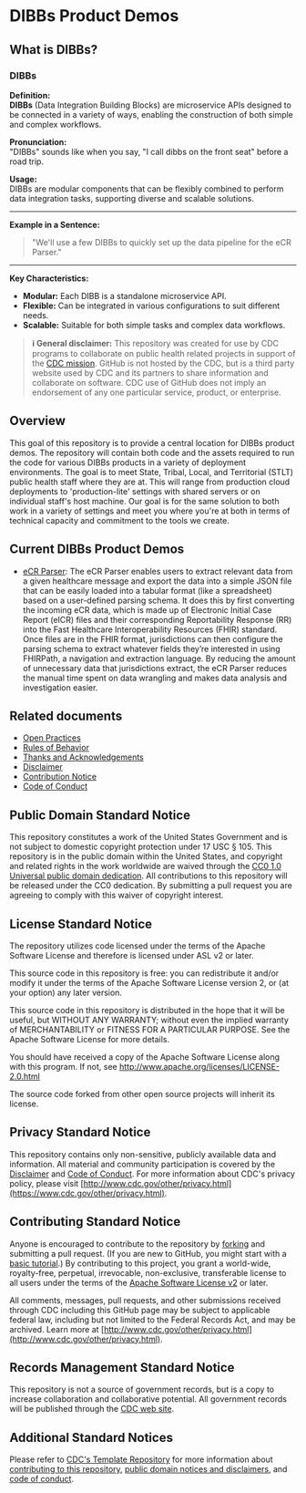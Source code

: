 # DIBBs Product Demos

## What is DIBBs?

### DIBBs

**Definition:**  
**DIBBs** (Data Integration Building Blocks) are microservice APIs designed to be connected in a variety of ways, enabling the construction of both simple and complex workflows.

**Pronunciation:**  
"DIBBs" sounds like when you say, "I call dibbs on the front seat" before a road trip.

**Usage:**  
DIBBs are modular components that can be flexibly combined to perform data integration tasks, supporting diverse and scalable solutions.

---

**Example in a Sentence:**

> "We'll use a few DIBBs to quickly set up the data pipeline for the eCR Parser."

---

**Key Characteristics:**

- **Modular:** Each DIBB is a standalone microservice API.
- **Flexible:** Can be integrated in various configurations to suit different needs.
- **Scalable:** Suitable for both simple tasks and complex data workflows.

> **ℹ️ General disclaimer:** This repository was created for use by CDC programs to collaborate on public health related projects in support of the [CDC mission](https://www.cdc.gov/about/organization/mission.htm). GitHub is not hosted by the CDC, but is a third party website used by CDC and its partners to share information and collaborate on software. CDC use of GitHub does not imply an endorsement of any one particular service, product, or enterprise.

## Overview

This goal of this repository is to provide a central location for DIBBs product demos. The repository will contain both code and the assets required to run the code for various DIBBs products in a variety of deployment environments. The goal is to meet State, Tribal, Local, and Territorial (STLT) public health staff where they are at. This will range from production cloud deployments to 'production-lite' settings with shared servers or on individual staff's host machine. Our goal is for the same solution to both work in a variety of settings and meet you where you're at both in terms of technical capacity and commitment to the tools we create.

## Current DIBBs Product Demos

- [eCR Parser](/ecr-parser/README.md): The eCR Parser enables users to extract relevant data from a given healthcare message and export the data into a simple JSON file that can be easily loaded into a tabular format (like a spreadsheet) based on a user-defined parsing schema. It does this by first converting the incoming eCR data, which is made up of Electronic Initial Case Report (eICR) files and their corresponding Reportability Response (RR) into the Fast Healthcare Interoperability Resources (FHIR) standard. Once files are in the FHIR format, jurisdictions can then configure the parsing schema to extract whatever fields they’re interested in using FHIRPath, a navigation and extraction language. By reducing the amount of unnecessary data that jurisdictions extract, the eCR Parser reduces the manual time spent on data wrangling and makes data analysis and investigation easier.

## Related documents

- [Open Practices](open_practices.md)
- [Rules of Behavior](rules_of_behavior.md)
- [Thanks and Acknowledgements](thanks.md)
- [Disclaimer](DISCLAIMER.md)
- [Contribution Notice](CONTRIBUTING.md)
- [Code of Conduct](code-of-conduct.md)

## Public Domain Standard Notice

This repository constitutes a work of the United States Government and is not
subject to domestic copyright protection under 17 USC § 105. This repository is in
the public domain within the United States, and copyright and related rights in
the work worldwide are waived through the [CC0 1.0 Universal public domain dedication](https://creativecommons.org/publicdomain/zero/1.0/).
All contributions to this repository will be released under the CC0 dedication. By
submitting a pull request you are agreeing to comply with this waiver of
copyright interest.

## License Standard Notice

The repository utilizes code licensed under the terms of the Apache Software
License and therefore is licensed under ASL v2 or later.

This source code in this repository is free: you can redistribute it and/or modify it under
the terms of the Apache Software License version 2, or (at your option) any
later version.

This source code in this repository is distributed in the hope that it will be useful, but WITHOUT ANY
WARRANTY; without even the implied warranty of MERCHANTABILITY or FITNESS FOR A
PARTICULAR PURPOSE. See the Apache Software License for more details.

You should have received a copy of the Apache Software License along with this
program. If not, see http://www.apache.org/licenses/LICENSE-2.0.html

The source code forked from other open source projects will inherit its license.

## Privacy Standard Notice

This repository contains only non-sensitive, publicly available data and
information. All material and community participation is covered by the
[Disclaimer](DISCLAIMER.md)
and [Code of Conduct](code-of-conduct.md).
For more information about CDC's privacy policy, please visit [http://www.cdc.gov/other/privacy.html](https://www.cdc.gov/other/privacy.html).

## Contributing Standard Notice

Anyone is encouraged to contribute to the repository by [forking](https://help.github.com/articles/fork-a-repo)
and submitting a pull request. (If you are new to GitHub, you might start with a
[basic tutorial](https://help.github.com/articles/set-up-git).) By contributing
to this project, you grant a world-wide, royalty-free, perpetual, irrevocable,
non-exclusive, transferable license to all users under the terms of the
[Apache Software License v2](http://www.apache.org/licenses/LICENSE-2.0.html) or
later.

All comments, messages, pull requests, and other submissions received through
CDC including this GitHub page may be subject to applicable federal law, including but not limited to the Federal Records Act, and may be archived. Learn more at [http://www.cdc.gov/other/privacy.html](http://www.cdc.gov/other/privacy.html).

## Records Management Standard Notice

This repository is not a source of government records, but is a copy to increase
collaboration and collaborative potential. All government records will be
published through the [CDC web site](http://www.cdc.gov).

## Additional Standard Notices

Please refer to [CDC's Template Repository](https://github.com/CDCgov/template) for more information about [contributing to this repository](https://github.com/CDCgov/template/blob/main/CONTRIBUTING.md), [public domain notices and disclaimers](https://github.com/CDCgov/template/blob/main/DISCLAIMER.md), and [code of conduct](https://github.com/CDCgov/template/blob/main/code-of-conduct.md).

